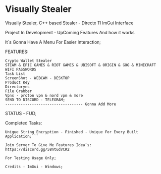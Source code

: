 # Visually Stealer
Visually Stealer, C++ based Stealer - Directx 11 ImGui Interface

Project In Development - UpComing Features And how it works

It`s Gonna Have A Menu For Easier Interaction;

FEATURES:
```
Crypto Wallet Stealer
STEAM & EPIC GAMES & RIOT GAMES & UBISOFT & ORIGIN & GOG & MINECRAFT
WIFI PASSWORDS
Task List
ScreenShot - WEBCAM - DESKTOP
Product Key
Directoryes
File Grabber
Vpns - proton vpn & nord vpn & more
SEND TO DISCORD - TELEGRAM;
----------------------------------- Gonna Add More
```
STATUS - FUD;

Completed Tasks:
```
Unique String Encryption - Finished - Unique For Every Built Application;```

Join Server To Give Me Features Idea`s:
https://discord.gg/58ntudVCR2

For Testing Usage Only;

Credits - ImGui - Windows;
